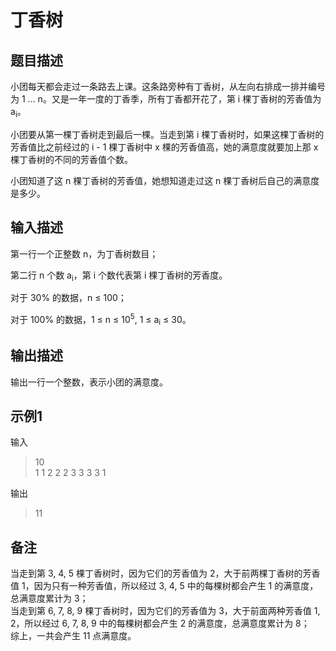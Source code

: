 # 丁香树

## 题目描述

小团每天都会走过一条路去上课。这条路旁种有丁香树，从左向右排成一排并编号为 1 … n。又是一年一度的丁香季，所有丁香都开花了，第 i 棵丁香树的芳香值为 a<sub>i</sub>。

小团要从第一棵丁香树走到最后一棵。当走到第 i 棵丁香树时，如果这棵丁香树的芳香值比之前经过的 i - 1 棵丁香树中 x 棵的芳香值高，她的满意度就要加上那 x 棵丁香树的不同的芳香值个数。

小团知道了这 n 棵丁香树的芳香值，她想知道走过这 n 棵丁香树后自己的满意度是多少。



## 输入描述

第一行一个正整数 n，为丁香树数目；

第二行 n 个数 a<sub>i</sub>，第 i 个数代表第 i 棵丁香树的芳香度。

对于 30% 的数据，n ≤ 100；

对于 100% 的数据，1 ≤ n ≤ 10<sup>5</sup>, 1 ≤ a<sub>i</sub> ≤ 30。



## 输出描述

输出一行一个整数，表示小团的满意度。



## 示例1

输入

> 10 </br>1 1 2 2 2 3 3 3 3 1

输出

> 11


## 备注

当走到第 3, 4, 5 棵丁香树时，因为它们的芳香值为 2，大于前两棵丁香树的芳香值 1，因为只有一种芳香值，所以经过 3, 4, 5 中的每棵树都会产生 1 的满意度，总满意度累计为 3；</br>
当走到第 6, 7, 8, 9 棵丁香树时，因为它们的芳香值为 3，大于前面两种芳香值 1, 2，所以经过 6, 7, 8, 9 中的每棵树都会产生 2 的满意度，总满意度累计为 8；</br>
综上，一共会产生 11 点满意度。